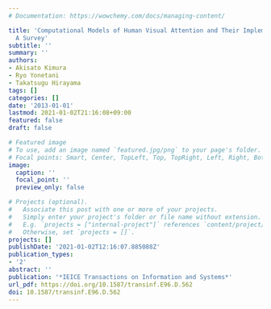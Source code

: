 ```yaml
---
# Documentation: https://wowchemy.com/docs/managing-content/

title: 'Computational Models of Human Visual Attention and Their Implementations:
  A Survey'
subtitle: ''
summary: ''
authors:
- Akisato Kimura
- Ryo Yonetani
- Takatsugu Hirayama
tags: []
categories: []
date: '2013-01-01'
lastmod: 2021-01-02T21:16:08+09:00
featured: false
draft: false

# Featured image
# To use, add an image named `featured.jpg/png` to your page's folder.
# Focal points: Smart, Center, TopLeft, Top, TopRight, Left, Right, BottomLeft, Bottom, BottomRight.
image:
  caption: ''
  focal_point: ''
  preview_only: false

# Projects (optional).
#   Associate this post with one or more of your projects.
#   Simply enter your project's folder or file name without extension.
#   E.g. `projects = ["internal-project"]` references `content/project/deep-learning/index.md`.
#   Otherwise, set `projects = []`.
projects: []
publishDate: '2021-01-02T12:16:07.885088Z'
publication_types:
- '2'
abstract: ''
publication: '*IEICE Transactions on Information and Systems*'
url_pdf: https://doi.org/10.1587/transinf.E96.D.562
doi: 10.1587/transinf.E96.D.562
---
```

